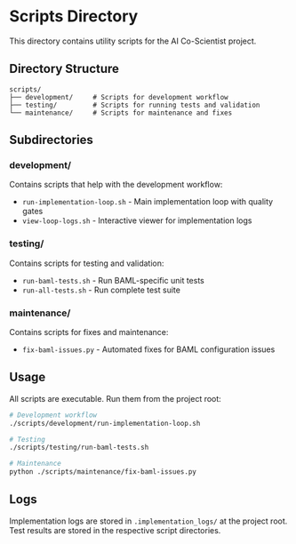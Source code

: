 # Scripts Directory

This directory contains utility scripts for the AI Co-Scientist project.

## Directory Structure

```
scripts/
├── development/     # Scripts for development workflow
├── testing/         # Scripts for running tests and validation
└── maintenance/     # Scripts for maintenance and fixes
```

## Subdirectories

### development/
Contains scripts that help with the development workflow:
- `run-implementation-loop.sh` - Main implementation loop with quality gates
- `view-loop-logs.sh` - Interactive viewer for implementation logs

### testing/
Contains scripts for testing and validation:
- `run-baml-tests.sh` - Run BAML-specific unit tests
- `run-all-tests.sh` - Run complete test suite

### maintenance/
Contains scripts for fixes and maintenance:
- `fix-baml-issues.py` - Automated fixes for BAML configuration issues

## Usage

All scripts are executable. Run them from the project root:

```bash
# Development workflow
./scripts/development/run-implementation-loop.sh

# Testing
./scripts/testing/run-baml-tests.sh

# Maintenance
python ./scripts/maintenance/fix-baml-issues.py
```

## Logs

Implementation logs are stored in `.implementation_logs/` at the project root.
Test results are stored in the respective script directories.